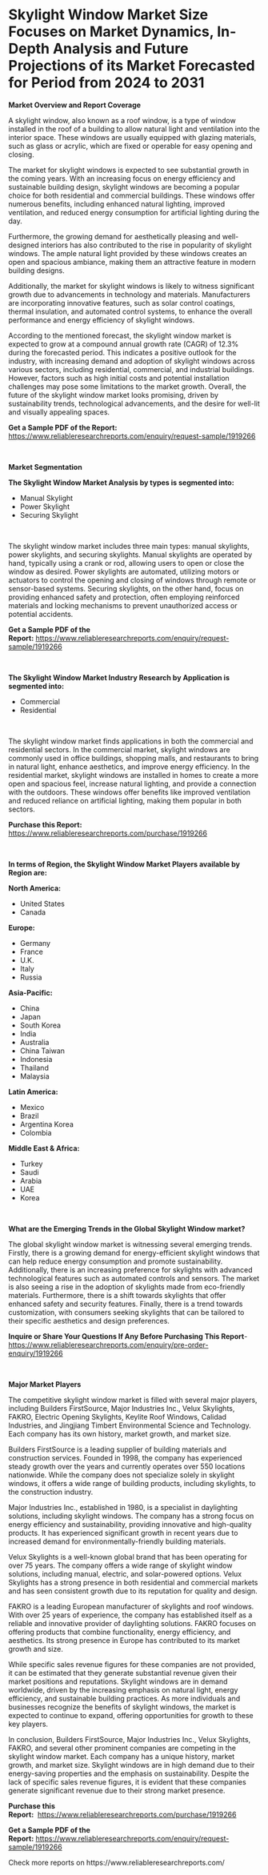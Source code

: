 <p><h1>Skylight Window Market Size Focuses on Market Dynamics, In-Depth Analysis and Future Projections of its Market Forecasted for Period from 2024 to 2031</h1></p><p><strong>Market Overview and Report Coverage</strong></p>
<p><p>A skylight window, also known as a roof window, is a type of window installed in the roof of a building to allow natural light and ventilation into the interior space. These windows are usually equipped with glazing materials, such as glass or acrylic, which are fixed or operable for easy opening and closing.</p><p>The market for skylight windows is expected to see substantial growth in the coming years. With an increasing focus on energy efficiency and sustainable building design, skylight windows are becoming a popular choice for both residential and commercial buildings. These windows offer numerous benefits, including enhanced natural lighting, improved ventilation, and reduced energy consumption for artificial lighting during the day.</p><p>Furthermore, the growing demand for aesthetically pleasing and well-designed interiors has also contributed to the rise in popularity of skylight windows. The ample natural light provided by these windows creates an open and spacious ambiance, making them an attractive feature in modern building designs.</p><p>Additionally, the market for skylight windows is likely to witness significant growth due to advancements in technology and materials. Manufacturers are incorporating innovative features, such as solar control coatings, thermal insulation, and automated control systems, to enhance the overall performance and energy efficiency of skylight windows.</p><p>According to the mentioned forecast, the skylight window market is expected to grow at a compound annual growth rate (CAGR) of 12.3% during the forecasted period. This indicates a positive outlook for the industry, with increasing demand and adoption of skylight windows across various sectors, including residential, commercial, and industrial buildings. However, factors such as high initial costs and potential installation challenges may pose some limitations to the market growth. Overall, the future of the skylight window market looks promising, driven by sustainability trends, technological advancements, and the desire for well-lit and visually appealing spaces.</p></p>
<p><strong>Get a Sample PDF of the Report:</strong> <a href="https://www.reliableresearchreports.com/enquiry/request-sample/1919266">https://www.reliableresearchreports.com/enquiry/request-sample/1919266</a></p>
<p>&nbsp;</p>
<p><strong>Market Segmentation</strong></p>
<p><strong>The Skylight Window Market Analysis by types is segmented into:</strong></p>
<p><ul><li>Manual Skylight</li><li>Power Skylight</li><li>Securing Skylight</li></ul></p>
<p>&nbsp;</p>
<p><p>The skylight window market includes three main types: manual skylights, power skylights, and securing skylights. Manual skylights are operated by hand, typically using a crank or rod, allowing users to open or close the window as desired. Power skylights are automated, utilizing motors or actuators to control the opening and closing of windows through remote or sensor-based systems. Securing skylights, on the other hand, focus on providing enhanced safety and protection, often employing reinforced materials and locking mechanisms to prevent unauthorized access or potential accidents.</p></p>
<p><strong>Get a Sample PDF of the Report:</strong>&nbsp;<a href="https://www.reliableresearchreports.com/enquiry/request-sample/1919266">https://www.reliableresearchreports.com/enquiry/request-sample/1919266</a></p>
<p>&nbsp;</p>
<p><strong>The Skylight Window Market Industry Research by Application is segmented into:</strong></p>
<p><ul><li>Commercial</li><li>Residential</li></ul></p>
<p>&nbsp;</p>
<p><p>The skylight window market finds applications in both the commercial and residential sectors. In the commercial market, skylight windows are commonly used in office buildings, shopping malls, and restaurants to bring in natural light, enhance aesthetics, and improve energy efficiency. In the residential market, skylight windows are installed in homes to create a more open and spacious feel, increase natural lighting, and provide a connection with the outdoors. These windows offer benefits like improved ventilation and reduced reliance on artificial lighting, making them popular in both sectors.</p></p>
<p><strong>Purchase this Report:</strong>&nbsp; <a href="https://www.reliableresearchreports.com/purchase/1919266">https://www.reliableresearchreports.com/purchase/1919266</a></p>
<p>&nbsp;</p>
<p><strong>In terms of Region, the Skylight Window Market Players available by Region are:</strong></p>
<p>
    <p> <strong> North America: </strong>
        <ul>
            <li>United States</li>
            <li>Canada</li>
        </ul>
        </p> 
    <p> <strong> Europe: </strong>
        <ul>
            <li>Germany</li>
            <li>France</li>
            <li>U.K.</li>
            <li>Italy</li>
            <li>Russia</li>
        </ul>
        </p> 
    <p> <strong> Asia-Pacific: </strong>
        <ul>
            <li>China</li>
            <li>Japan</li>
            <li>South Korea</li>
            <li>India</li>
            <li>Australia</li>
            <li>China Taiwan</li>
            <li>Indonesia</li>
            <li>Thailand</li>
            <li>Malaysia</li>
        </ul>
        </p> 
    <p> <strong> Latin America: </strong>
        <ul>
            <li>Mexico</li>
            <li>Brazil</li>
            <li>Argentina Korea</li>
            <li>Colombia</li>
        </ul>
        </p> 
    <p> <strong> Middle East & Africa: </strong>
        <ul>
            <li>Turkey</li>
            <li>Saudi</li>
            <li>Arabia</li>
            <li>UAE</li>
            <li>Korea</li>
        </ul>
    </p>
    </p>
<p>&nbsp;</p>
<p><strong>What are the Emerging Trends in the Global Skylight Window market?</strong></p>
<p><p>The global skylight window market is witnessing several emerging trends. Firstly, there is a growing demand for energy-efficient skylight windows that can help reduce energy consumption and promote sustainability. Additionally, there is an increasing preference for skylights with advanced technological features such as automated controls and sensors. The market is also seeing a rise in the adoption of skylights made from eco-friendly materials. Furthermore, there is a shift towards skylights that offer enhanced safety and security features. Finally, there is a trend towards customization, with consumers seeking skylights that can be tailored to their specific aesthetics and design preferences.</p></p>
<p><strong>Inquire or Share Your Questions If Any Before Purchasing This Report</strong>- <a href="https://www.reliableresearchreports.com/enquiry/pre-order-enquiry/1919266">https://www.reliableresearchreports.com/enquiry/pre-order-enquiry/1919266</a></p>
<p>&nbsp;</p>
<p><strong>Major Market Players</strong></p>
<p><p>The competitive skylight window market is filled with several major players, including Builders FirstSource, Major Industries Inc., Velux Skylights, FAKRO, Electric Opening Skylights, Keylite Roof Windows, Calidad Industries, and Jingjiang Timbert Environmental Science and Technology. Each company has its own history, market growth, and market size.</p><p>Builders FirstSource is a leading supplier of building materials and construction services. Founded in 1998, the company has experienced steady growth over the years and currently operates over 550 locations nationwide. While the company does not specialize solely in skylight windows, it offers a wide range of building products, including skylights, to the construction industry.</p><p>Major Industries Inc., established in 1980, is a specialist in daylighting solutions, including skylight windows. The company has a strong focus on energy efficiency and sustainability, providing innovative and high-quality products. It has experienced significant growth in recent years due to increased demand for environmentally-friendly building materials.</p><p>Velux Skylights is a well-known global brand that has been operating for over 75 years. The company offers a wide range of skylight window solutions, including manual, electric, and solar-powered options. Velux Skylights has a strong presence in both residential and commercial markets and has seen consistent growth due to its reputation for quality and design.</p><p>FAKRO is a leading European manufacturer of skylights and roof windows. With over 25 years of experience, the company has established itself as a reliable and innovative provider of daylighting solutions. FAKRO focuses on offering products that combine functionality, energy efficiency, and aesthetics. Its strong presence in Europe has contributed to its market growth and size.</p><p>While specific sales revenue figures for these companies are not provided, it can be estimated that they generate substantial revenue given their market positions and reputations. Skylight windows are in demand worldwide, driven by the increasing emphasis on natural light, energy efficiency, and sustainable building practices. As more individuals and businesses recognize the benefits of skylight windows, the market is expected to continue to expand, offering opportunities for growth to these key players.</p><p>In conclusion, Builders FirstSource, Major Industries Inc., Velux Skylights, FAKRO, and several other prominent companies are competing in the skylight window market. Each company has a unique history, market growth, and market size. Skylight windows are in high demand due to their energy-saving properties and the emphasis on sustainability. Despite the lack of specific sales revenue figures, it is evident that these companies generate significant revenue due to their strong market presence.</p></p>
<p><strong>Purchase this Report:</strong>&nbsp;&nbsp;<a href="https://www.reliableresearchreports.com/purchase/1919266">https://www.reliableresearchreports.com/purchase/1919266</a></p>
<p></p>
<p><strong>Get a Sample PDF of the Report:</strong>&nbsp;<a href="https://www.reliableresearchreports.com/enquiry/request-sample/1919266">https://www.reliableresearchreports.com/enquiry/request-sample/1919266</a></p>
<p>Check more reports on https://www.reliableresearchreports.com/</p>